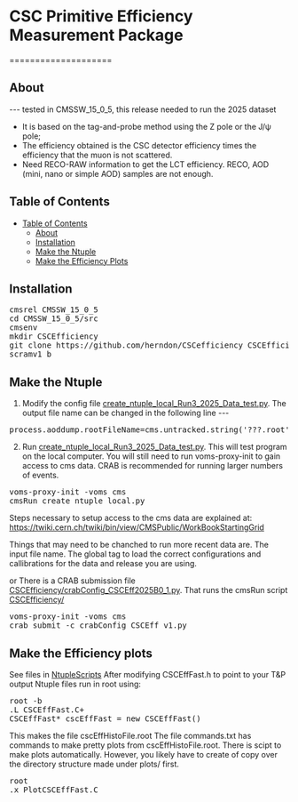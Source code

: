# CSC Primitive Efficiency Measurement Package
====================

## About
--- tested in CMSSW_15_0_5, this release needed to run the 2025 dataset
* It is based on the tag-and-probe method using the Z pole or the J/ψ pole;
* The efficiency obtained is the CSC detector efficiency times the efficiency that the muon is not scattered.
* Need RECO-RAW information to get the LCT efficiency. RECO, AOD (mini, nano or simple AOD) samples are not enough.

## Table of Contents
- [Table of Contents](#table-of-contents)
    - [About](#about)
    - [Installation](#installation)
    - [Make the Ntuple](#make-the-ntuple)
    - [Make the Efficiency Plots](#make-the-efficiency-plots)
   
## Installation
<pre>
cmsrel CMSSW_15_0_5
cd CMSSW_15_0_5/src
cmsenv
mkdir CSCEfficiency
git clone https://github.com/herndon/CSCefficiency CSCEfficiency
scramv1 b
</pre>

## Make the Ntuple
1. Modify the config file [create_ntuple_local_Run3_2025_Data_test.py](CSCEfficiency/create_ntuple_local_Run3_2025_Data_test.py). 
The output file name can be changed in the following line ---
<pre>
process.aoddump.rootFileName=cms.untracked.string('???.root')
</pre>

2. Run [create_ntuple_local_Run3_2025_Data_test.py](CSCEfficiency/create_ntuple_local_Run3_2025_Data_test.py). This will test program on the local computer.  You will still need to run voms-proxy-init to gain access to cms data.  CRAB is recommended for running larger numbers of events.
<pre>
voms-proxy-init -voms cms
cmsRun create_ntuple_local.py
</pre>

Steps necessary to setup access to the cms data are explained at: https://twiki.cern.ch/twiki/bin/view/CMSPublic/WorkBookStartingGrid

Things that may need to be chanched to run more recent data are.   The input file name.  The global tag to load the correct configurations and callibrations for the data and release you are using.

or
There is a CRAB submission file [CSCEfficiency/crabConfig_CSCEff2025B0_1.py](CSCEfficiency/crabConfig_CSCEff2025B0_1.py). That runs the cmsRun script [CSCEfficiency/](CSCEfficiency/create_ntuple_crab_Run3Data_2025B_1.py)
<pre>
voms-proxy-init -voms cms
crab submit -c crabConfig_CSCEff_v1.py
</pre>


## Make the Efficiency plots
See files in [NtupleScripts](CSCEfficiency/NtupleScripts/.)
After modifying CSCEffFast.h to point to your T&P output Ntuple files run in root using:
<pre>
root -b
.L CSCEffFast.C+
CSCEffFast* cscEffFast = new CSCEffFast()
</pre>
This makes the file cscEffHistoFile.root
The file commands.txt has commands to make pretty plots from cscEffHistoFile.root.
There is scipt to make plots automatically.  However, you likely have to create of copy over the directory structure made under plots/ first.
<pre>
root
.x PlotCSCEffFast.C
</pre>
